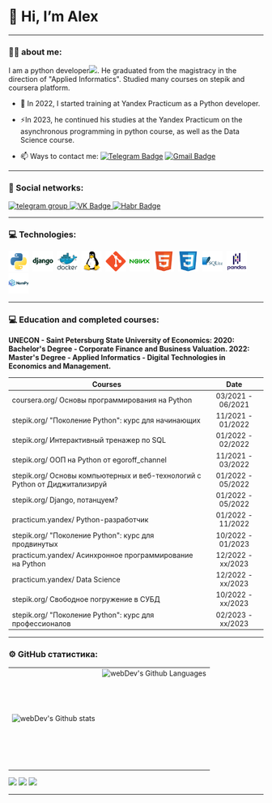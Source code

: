 # 👋 Hi, I’m Alex

---

### :man_technologist: about me:

I am a python developer<img src="https://media.giphy.com/media/WUlplcMpOCEmTGBtBW/giphy.gif" width="30px">.
He graduated from the magistracy in the direction of "Applied Informatics". Studied many courses on stepik and coursera platform.
- :telescope: In 2022, I started training at Yandex Practicum as a Python developer. 
- :zap:In 2023, he continued his studies at the Yandex Practicum on the asynchronous programming in python course, as well as the Data Science course.

- :mailbox: Ways to contact me: [![Telegram Badge](https://img.shields.io/badge/-xofmdo-blue?style=flat&logo=Telegram&logoColor=white)](https://t.me/xofmdo) [![Gmail Badge](https://img.shields.io/badge/-Gmail-red?style=flat&logo=Gmail&logoColor=white)](mailto:sashadegtev12@gmail.com)
 
---

### 🤝 Social networks:

  <div id="badges">
    <a href="https://t.me/xofmdo" target="_blank">
      <img src="https://cdn-icons-png.flaticon.com/512/2111/2111646.png" width="40" height="40" alt="telegram group" />
    </a>
    <a href="https://vk.com/xofmdo" target="_blank">
      <img src="https://cdn-icons-png.flaticon.com/512/145/145813.png" width="40" height="40" alt="VK Badge"/>
    </a>
    <a href="https://career.habr.com/alexander-kuzmich" target="_blank">
      <img src="https://static.tildacdn.com/tild3434-3765-4432-a336-646261306131/habr_5.jpg" width="40" height="40" alt="Habr Badge"/>
    </a>
  </div>


---

### 💻 Technologies:

<div>
  <img src="https://github.com/devicons/devicon/blob/master/icons/python/python-original.svg" title="python" alt="python" width="40" height="40"/>&nbsp
  <img src="https://github.com/devicons/devicon/blob/master/icons/django/django-plain-wordmark.svg" title="Django" alt="Django" width="40" height="40"/>&nbsp
  <img src="https://github.com/devicons/devicon/blob/master/icons/docker/docker-original-wordmark.svg" title="docker" alt="docker" width="40" height="40"/>&nbsp
  <img src="https://github.com/devicons/devicon/blob/master/icons/linux/linux-original.svg" title="linux" alt="linux" width="40" height="40"/>&nbsp
  <img src="https://github.com/devicons/devicon/blob/master/icons/git/git-original.svg" title="git" alt="git" width="40" height="40"/>&nbsp
  <img src="https://github.com/devicons/devicon/blob/master/icons/nginx/nginx-original.svg" title="nginx" alt="nginx" width="40" height="40"/>&nbsp
  <img src="https://github.com/devicons/devicon/blob/master/icons/html5/html5-original.svg" title="html5" alt="html5" width="40" height="40"/>&nbsp
  <img src="https://github.com/devicons/devicon/blob/master/icons/css3/css3-original.svg" title="css" alt="css" width="40" height="40"/>&nbsp
  <img src="https://github.com/devicons/devicon/blob/master/icons/sqlite/sqlite-original-wordmark.svg" title="sql" alt="sql" width="40" height="40"/>&nbsp;
  <img src="https://github.com/devicons/devicon/blob/master/icons/pandas/pandas-original-wordmark.svg" title="pandas" alt="pandas" width="40" height="40"/>&nbsp;
  <img src="https://github.com/devicons/devicon/blob/master/icons/numpy/numpy-original-wordmark.svg" title="numpy" alt="numpy" width="40" height="40"/>&nbsp;
</div>

---


### 💻 Education and completed courses:

**UNECON - Saint Petersburg State University of Economics:
2020: Bachelor's Degree - Corporate Finance and Business Valuation. 
2022: Master's Degree - Applied Informatics - Digital Technologies in Economics and Management.**


|                                Courses                                      |        Date       |
| --------------------------------------------------------------------------- | :---------------: |
| coursera.org/ Основы программирования на Python                             | 03/2021 - 06/2021 |
| stepik.org/ "Поколение Python": курс для начинающих                         | 11/2021 - 01/2022 |
| stepik.org/ Интерактивный тренажер по SQL                                   | 01/2022 - 02/2022 |
| stepik.org/ ООП на Python от egoroff_channel                                | 11/2021 - 03/2022 |
| stepik.org/ Основы компьютерных и веб-технологий с Python от Диджитализируй | 01/2022 - 05/2022 |
| stepik.org/ Django, потанцуем?                                              | 01/2022 - 05/2022 |
| practicum.yandex/ Python-разработчик                                        | 01/2022 - 11/2022 |
| stepik.org/ "Поколение Python": курс для продвинутых                        | 10/2022 - 01/2023 |
| practicum.yandex/ Асинхронное программирование на Python                    | 12/2022 - xx/2023 |
| practicum.yandex/ Data Science                                              | 12/2022 - xx/2023 |
| stepik.org/ Свободное погружение в СУБД                                     | 10/2022 - xx/2023 |
| stepik.org/ "Поколение Python": курс для профессионалов                     | 02/2023 - xx/2023 |


---

### ⚙️ GitHub статистика:

<table>
  <tr>
    <td>
      <img align="left" src="http://github-readme-streak-stats.herokuapp.com/?user=xofmdo&theme=dark&background=000000" alt="webDev's Github stats" />
    </td>
    <td>
      <img height="195px" align="right" alt="webDev's Github Languages" src="https://github-readme-stats-sigma-five.vercel.app/api/top-langs/?username=xofmdo&layout=compact&theme=vision-friendly-dark" />
    </td>
  </tr>
</table>


![](http://github-profile-summary-cards.vercel.app/api/cards/profile-details?username=xofmdo&theme=dracula)
![](http://github-profile-summary-cards.vercel.app/api/cards/productive-time?username=xofmdo&utcOffset=3&theme=dracula)
![](http://github-profile-summary-cards.vercel.app/api/cards/stats?username=xofmdo&layout=compact&theme=dracula)

---
<!--
